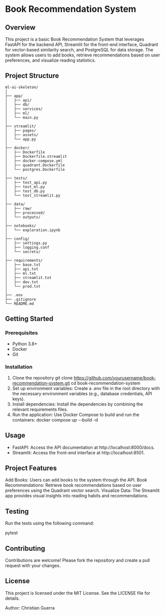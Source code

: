 # Book Recommendation System

## Overview

This project is a basic Book Recommendation System that leverages FastAPI for the backend API, Streamlit for the front-end interface, Quadrant for vector-based similarity search, and PostgreSQL for data storage. The system allows users to add books, retrieve recommendations based on user preferences, and visualize reading statistics.

## Project Structure

```plaintext
ml-ai-skeleton/
│
├── app/
│   ├── api/
│   ├── db/
│   ├── services/
│   ├── ml/
│   └── main.py
│
├── streamlit/
│   ├── pages/
│   ├── assets/
│   └── app.py
│
├── docker/
│   ├── Dockerfile
│   ├── Dockerfile.streamlit
│   ├── docker-compose.yml
│   ├── quadrant.Dockerfile
│   └── postgres.Dockerfile
│
├── tests/
│   ├── test_api.py
│   ├── test_ml.py
│   ├── test_db.py
│   └── test_streamlit.py
│
├── data/
│   ├── raw/
│   ├── processed/
│   └── outputs/
│
├── notebooks/
│   └── exploration.ipynb
│
├── config/
│   ├── settings.py
│   ├── logging.conf
│   └── secrets/
│
├── requirements/
│   ├── base.txt
│   ├── api.txt
│   ├── ml.txt
│   ├── streamlit.txt
│   ├── dev.txt
│   └── prod.txt
│
├── .env
├── .gitignore
└── README.md
```

## Getting Started

### Prerequisites
- Python 3.8+
- Docker
- Git

### Installation

1. Clone the repository
git clone https://github.com/yourusername/book-recommendation-system.git
cd book-recommendation-system
2. Set up environment variables: Create a .env file in the root directory with the necessary environment variables (e.g., database credentials, API keys).
3. Install dependencies: Install the dependencies by combining the relevant requirements files.
4. Run the application: Use Docker Compose to build and run the containers: docker compose up --build -d

## Usage

- FastAPI: Access the API documentation at http://localhost:8000/docs.
- Streamlit: Access the front-end interface at http://localhost:8501.

## Project Features
Add Books: Users can add books to the system through the API.
Book Recommendations: Retrieve book recommendations based on user preferences using the Quadrant vector search.
Visualize Data: The Streamlit app provides visual insights into reading habits and recommendations.

## Testing
Run the tests using the following command:

pytest

## Contributing
Contributions are welcome! Please fork the repository and create a pull request with your changes.

## License
This project is licensed under the MIT License. See the LICENSE file for details.

Author: Christian Guerra